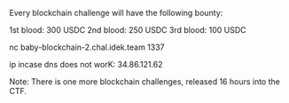 Every blockchain challenge will have the following bounty:

1st blood: 300 USDC 2nd blood: 250 USDC 3rd blood: 100 USDC

nc baby-blockchain-2.chal.idek.team 1337

ip incase dns does not worK: 34.86.121.62

Note: There is one more blockchain challenges, released 16 hours into the CTF.

